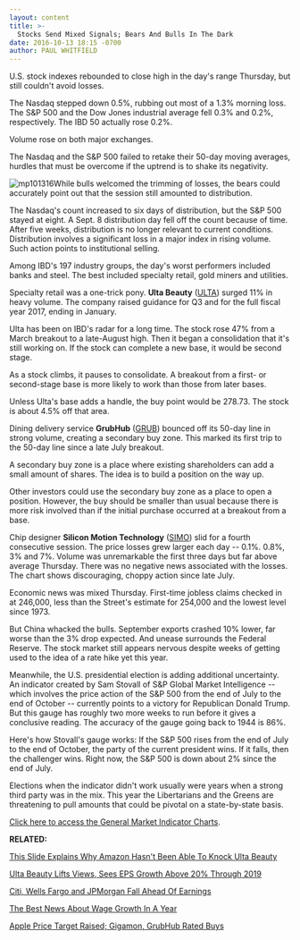 ```yaml
---
layout: content
title: >-
  Stocks Send Mixed Signals; Bears And Bulls In The Dark
date: 2016-10-13 18:15 -0700
author: PAUL WHITFIELD
---
```






U.S. stock indexes rebounded to close high in the day's range Thursday, but still couldn't avoid losses.


The Nasdaq stepped down 0.5%, rubbing out most of a 1.3% morning loss. The S&P 500 and the Dow Jones industrial average fell 0.3% and 0.2%, respectively. The IBD 50 actually rose 0.2%.


Volume rose on both major exchanges.


The Nasdaq and the S&P 500 failed to retake their 50-day moving averages, hurdles that must be overcome if the uptrend is to shake its negativity.


![mp101316](https://www.investors.com/wp-content/uploads/2016/10/MP101316-205x300.png)While bulls welcomed the trimming of losses, the bears could accurately point out that the session still amounted to distribution.


The Nasdaq's count increased to six days of distribution, but the S&P 500 stayed at eight. A Sept. 8 distribution day fell off the count because of time. After five weeks, distribution is no longer relevant to current conditions. Distribution involves a significant loss in a major index in rising volume. Such action points to institutional selling.


Among IBD's 197 industry groups, the day's worst performers included banks and steel. The best included specialty retail, gold miners and utilities.


Specialty retail was a one-trick pony. **Ulta Beauty** ([ULTA](https://research.investors.com/quote.aspx?symbol=ULTA)) surged 11% in heavy volume. The company raised guidance for Q3 and for the full fiscal year 2017, ending in January.


Ulta has been on IBD's radar for a long time. The stock rose 47% from a March breakout to a late-August high. Then it began a consolidation that it's still working on. If the stock can complete a new base, it would be second stage.


As a stock climbs, it pauses to consolidate. A breakout from a first- or second-stage base is more likely to work than those from later bases.


Unless Ulta's base adds a handle, the buy point would be 278.73. The stock is about 4.5% off that area.


Dining delivery service **GrubHub** ([GRUB](https://research.investors.com/quote.aspx?symbol=GRUB)) bounced off its 50-day line in strong volume, creating a secondary buy zone. This marked its first trip to the 50-day line since a late July breakout.


A secondary buy zone is a place where existing shareholders can add a small amount of shares. The idea is to build a position on the way up.


Other investors could use the secondary buy zone as a place to open a position. However, the buy should be smaller than usual because there is more risk involved than if the initial purchase occurred at a breakout from a base.


Chip designer **Silicon Motion Technology** ([SIMO](https://research.investors.com/quote.aspx?symbol=SIMO)) slid for a fourth consecutive session. The price losses grew larger each day -- 0.1%. 0.8%, 3% and 7%. Volume was unremarkable the first three days but far above average Thursday. There was no negative news associated with the losses. The chart shows discouraging, choppy action since late July.


Economic news was mixed Thursday. First-time jobless claims checked in at 246,000, less than the Street's estimate for 254,000 and the lowest level since 1973.


But China whacked the bulls. September exports crashed 10% lower, far worse than the 3% drop expected. And unease surrounds the Federal Reserve. The stock market still appears nervous despite weeks of getting used to the idea of a rate hike yet this year.


Meanwhile, the U.S. presidential election is adding additional uncertainty. An indicator created by Sam Stovall of S&P Global Market Intelligence -- which involves the price action of the S&P 500 from the end of July to the end of October -- currently points to a victory for Republican Donald Trump. But this gauge has roughly two more weeks to run before it gives a conclusive reading. The accuracy of the gauge going back to 1944 is 86%.


Here's how Stovall's gauge works: If the S&P 500 rises from the end of July to the end of October, the party of the current president wins. If it falls, then the challenger wins. Right now, the S&P 500 is down about 2% since the end of July.


Elections when the indicator didn't work usually were years when a strong third party was in the mix. This year the Libertarians and the Greens are threatening to pull amounts that could be pivotal on a state-by-state basis.


[Click here to access the General Market Indicator Charts](https://www.investors.com/wp-content/uploads/2016/10/IBD1310152457GMI.pdf).


**RELATED:**


[This Slide Explains Why Amazon Hasn't Been Able To Knock Ulta Beauty](https://www.investors.com/news/this-slide-explains-why-amazon-hasnt-been-able-to-knock-ulta-beauty/)


[Ulta Beauty Lifts Views, Sees EPS Growth Above 20% Through 2019](https://www.investors.com/news/ulta-beauty-lifts-views-sees-eps-growth-above-20-through-2019/)


[Citi, Wells Fargo and JPMorgan Fall Ahead Of Earnings](https://www.investors.com/news/citi-wells-fargo-jp-morgan-fall-ahead-of-earnings-testing-buy-points/)


[The Best News About Wage Growth In A Year](https://www.investors.com/news/economy/this-is-the-best-news-about-wage-growth-in-a-year-but-markets-wont-love-it/)


[Apple Price Target Raised; Gigamon, GrubHub Rated Buys](https://www.investors.com/news/apple-price-target-raised-gigamon-grubhub-rated-buys/)


 


 




